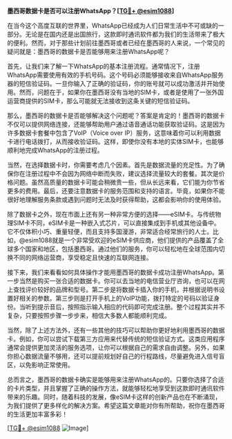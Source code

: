 **墨西哥数据卡是否可以注册WhatsApp？[[TG💪+ @esim1088](https://t.me/s/esim1088)]**

在当今这个高度互联的世界里，WhatsApp已经成为人们日常生活中不可或缺的一部分。无论是在国内还是出国旅行，这款即时通讯软件都为我们的生活带来了极大的便利。然而，对于那些计划前往墨西哥或者已经在墨西哥的人来说，一个常见的疑问就是：墨西哥的数据卡是否能够用来注册WhatsApp呢？

首先，让我们来了解一下WhatsApp的基本注册流程。通常情况下，注册WhatsApp需要使用有效的手机号码。这个号码必须能够接收来自WhatsApp服务器的短信验证码。一旦你输入了正确的验证码，你的账号就可以成功激活并开始使用。然而，问题在于，如果你在墨西哥没有当地的SIM卡，或者是使用了一张外国运营商提供的SIM卡，那么可能就无法接收到这条关键的短信验证码。

那么，墨西哥的数据卡是否能够解决这个问题呢？答案是肯定的！墨西哥的数据卡不仅可以提供网络连接，还能够帮助用户通过语音通话功能获取验证码。这是因为许多数据卡套餐中包含了VoIP（Voice over IP）服务，这意味着你可以利用数据卡进行电话拨打，从而接收验证码。这样，即使你没有本地的实体SIM卡，也能够顺利地完成WhatsApp的注册过程。

当然，在选择数据卡时，你需要考虑几个因素。首先是数据流量的充足性。为了确保你在注册过程中不会因为网络中断而失败，建议选择流量较大的套餐。其次是价格问题。虽然高质量的数据卡可能会稍微贵一些，但从长远来看，它们能为你节省更多的费用。最后，还要注意数据卡的服务范围和支持的语言。毕竟，如果你不能很好地理解服务条款或遇到问题时无法及时获得帮助，这都会影响你的使用体验。

除了数据卡之外，现在市面上还有另一种非常方便的选择——eSIM卡。与传统物理SIM卡不同，eSIM卡是一种嵌入式芯片，可以直接集成到手机或其他设备中。它不仅体积小巧、重量轻便，而且支持多国漫游，非常适合经常旅行的人士。比如，@esim1088就是一个非常受欢迎的eSIM卡供应商，他们提供的产品覆盖了全球多个国家和地区，包括墨西哥。通过他们的服务，你可以轻松地在全球范围内切换不同的网络运营商，享受稳定且快速的互联网连接。

接下来，我们来看看如何具体操作才能用墨西哥的数据卡成功注册WhatsApp。第一步当然是购买一张合适的数据卡。你可以去当地的电信营业厅咨询，也可以在网上查找评价较好的品牌和型号。第二步是将数据卡插入你的手机，并根据说明书设置好相关的参数。第三步则是打开手机上的VoIP功能，拨打特定的号码以验证身份。当听到提示音后，按照指示输入相应的代码即可完成注册。整个过程其实并不复杂，只要按照步骤一步步来，相信大多数人都能顺利完成。

当然，除了上述方法外，还有一些其他的技巧可以帮助你更好地利用墨西哥的数据卡。例如，你可以尝试下载第三方应用来代替传统的短信验证方式。这类应用程序通常会提供更加灵活的服务选项，让你可以根据自己的需求自由调整。另外，如果你担心数据流量不够用，还可以提前规划好自己的行程路线，尽量避免进入信号盲区，以免影响正常使用。

总而言之，墨西哥的数据卡确实是能够用来注册WhatsApp的。只要你选择了合适的卡片类型，并且掌握了正确的操作方法，就能够轻松地享受到这款即时通讯软件带来的乐趣。同时，随着科技的发展，像eSIM卡这样的创新产品也在不断涌现，为我们提供了更多样化的解决方案。希望这篇文章能对你有所帮助，祝你在墨西哥的生活更加丰富多彩！

[[TG💪+ @esim1088](https://t.me/s/esim1088) ![Image](https://i.postimg.cc/4NQfJmqS/Snipaste-2025-05-13-00-14-12.png)]